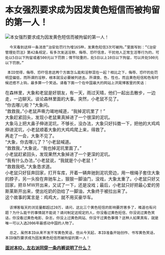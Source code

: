 本女强烈要求成为因发黄色短信而被拘留的第一人！
====

			

                                                                   

                                                                   

![本女强烈要求成为因发黄色短信而被拘留的第一人！](http://simg.sinajs.cn/blog7style/images/common/sg_trans.gif)

                                                                 

                                                                 

      今天看到这样一条消息“治安处罚行为增165种，发黄色短信3次可被拘。”里面写到：“《治安管理处罚法》第42条规定，有多次发送淫秽、侮辱、恐吓信息，干扰他人正常生活等行为的，可处以5日以下拘留或者500元以下罚款；情节较重的，处5日以上10日以下拘留，可以并处500元以下罚款。”

     本ID觉得，侮辱、恐吓信息这两个方面怎么能和淫秽混在一起？相比之下，侮辱、恐吓的处罚明显偏低，而所谓的淫秽，根本就没必要被列进去。所谓食、色，性也，而且黄色短信和色有时候还搭不上钩，最多算一个笑话。请看下面一个在中国最大的网站上洪晃博客里的笑话：

  
在森林里，大象和老鼠是好朋友，有一天，雨过天晴，他们一起出去散步，一边走，一边聊天。谈论森林里面的大事。突然，小老鼠不见了。  
“你去哪儿啦？”大象问。  
“救救我，”小老鼠声嘶力竭地喊道，“我掉泥坑里了！”  
大象赶紧回头，发现小老鼠果真掉进了一个很深的泥坑。  
大象马上把大鼻子伸进泥坑，不够长，没办法，大象只好抖擞一下，把他的大鸡鸡伸进泥坑，小老鼠顺着大象的大鸡鸡爬上来，得救了。  
再走了一会，大象不见了。  
“大象，你去哪儿了？”小老鼠喊道。  
“救救我，”大象说，“我也掉泥坑里面了。”  
小老鼠赶紧回头，发现果然大象掉进了一个更深的泥坑。  
“我有什么办法，”小老鼠说，“我就是个小老鼠！”  
“救救我吧。”大象恳求道。  
小老鼠只好狂奔回家，打开车库，开着一辆奔驰到泥坑旁边，用一根绳子套住大象的脖子，另一头拴在奔驰车上，狠狠一脚油门，没戏，大象太重了。小老鼠只好又回家，把ＢＭＷ开出来，又试了一下，还是没戏；最后，小老鼠只好把最心爱的劳斯莱斯开出来，使出吃奶的劲给了一脚油，大象终于被拉出来了。  
这个故事的寓言是：鸡鸡大，就不用买豪华车。

      该博客每天的浏览量都超过20万，请问，这比三个黄色短信的影响要厉害多了，难道也有问题？为什么能干的事情就不能说？请问制定这规定的人，你没看过黄色短信、你没说过黄色笑话，你没看过黄色电影、杂志，你没上过黄色网站、你没干过黄色事情？这种人如果真有，就是唯一可以入选2006年最感动中国的人物了。

      总之，虽然本ID从来不发不写黄色笑话，但从今天起，本ID准备开始创作、书写黄色笑话，本ID强烈要求成为因发黄色短信而被拘留的第一人！  


[**面对本ID，左右派同穿一条内裤说明了什么？**](http://blog.sina.com.cn/u/486e105c010002i4)
